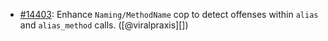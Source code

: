 * [#14403](https://github.com/rubocop/rubocop/pull/14403): Enhance `Naming/MethodName` cop to detect offenses within `alias` and `alias_method` calls. ([@viralpraxis][])
